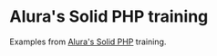# Alura's Solid PHP training

Examples from [Alura's Solid PHP](https://cursos.alura.com.br/course/solid-php-principios-orientacao-a-objetos) training.
